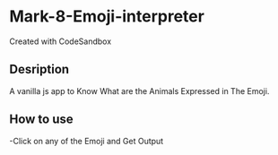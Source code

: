 # Mark-8-Emoji-interpreter
Created with CodeSandbox

## Desription
A vanilla js app to Know What are the Animals Expressed in The Emoji.

## How to use
-Click on any of the Emoji and Get Output 


